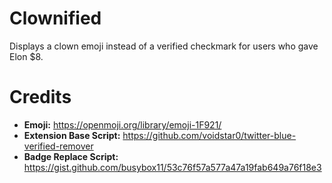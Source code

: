 # Clownified

Displays a clown emoji instead of a verified checkmark for users who gave Elon $8.

# Credits

- **Emoji:** https://openmoji.org/library/emoji-1F921/
- **Extension Base Script:** https://github.com/voidstar0/twitter-blue-verified-remover
- **Badge Replace Script:** https://gist.github.com/busybox11/53c76f57a577a47a19fab649a76f18e3
